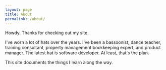 ```yaml
---
layout: page
title: About
permalink: /about/
---
```

Howdy.  Thanks for checking out my site.

I've worn a lot of hats over the years.  I've been a bassoonist, dance teacher, training consultant, property management bookkeeping expert, and product manager.  The latest hat is software developer.  At least, that's the plan.

This site documents the things I learn along the way.

<!-- This is the base Jekyll theme. You can find out more info about customizing your Jekyll theme, as well as basic Jekyll usage documentation at [jekyllrb.com](https://jekyllrb.com/)

You can find the source code for Minima at GitHub:
[jekyll][jekyll-organization] /
[minima](https://github.com/jekyll/minima)

You can find the source code for Jekyll at GitHub:
[jekyll][jekyll-organization] /
[jekyll](https://github.com/jekyll/jekyll)


[jekyll-organization]: https://github.com/jekyll -->
